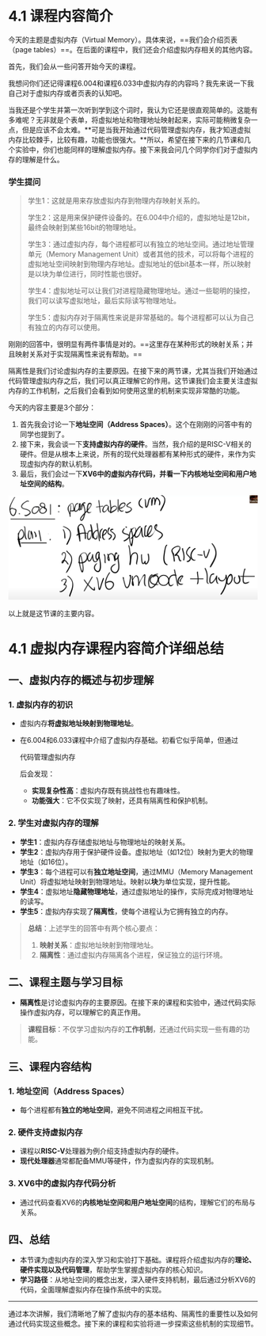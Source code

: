 # 4.1 课程内容简介

今天的主题是虚拟内存（Virtual Memory）。具体来说，==我们会介绍页表（page tables）==。在后面的课程中，我们还会介绍虚拟内存相关的其他内容。

首先，我们会从一些问答开始今天的课程。

我想问你们还记得课程6.004和课程6.033中虚拟内存的内容吗？我先来说一下我自己对于虚拟内存或者页表的认知吧。

当我还是个学生并第一次听到学到这个词时，我认为它还是很直观简单的。这能有多难呢？无非就是个表单，将虚拟地址和物理地址映射起来，实际可能稍微复杂一点，但是应该不会太难。**可是当我开始通过代码管理虚拟内存，我才知道虚拟内存比较棘手，比较有趣，功能也很强大。**所以，希望在接下来的几节课和几个实验中，你们也能同样的理解虚拟内存。接下来我会问几个同学你们对于虚拟内存的理解是什么。

### 学生提问

> 学生1：这就是用来存放虚拟内存到物理内存映射关系的。
>
> 学生2：这是用来保护硬件设备的。在6.004中介绍的，虚拟地址是12bit，最终会映射到某些16bit的物理地址。
>
> 学生3：通过虚拟内存，每个进程都可以有独立的地址空间。通过地址管理单元（Memory Management Unit）或者其他的技术，可以将每个进程的虚拟地址空间映射到物理内存地址。虚拟地址的低bit基本一样，所以映射是以块为单位进行，同时性能也很好。
>
> 学生4：虚拟地址可以让我们对进程隐藏物理地址。通过一些聪明的操控，我们可以读写虚拟地址，最后实际读写物理地址。
>
> 学生5：虚拟内存对于隔离性来说是非常基础的。每个进程都可以认为自己有独立的内存可以使用。

刚刚的回答中，很明显有两件事情是对的。==这里存在某种形式的映射关系；并且映射关系对于实现隔离性来说有帮助。==

隔离性是我们讨论虚拟内存的主要原因。在接下来的两节课，尤其当我们开始通过代码管理虚拟内存之后，我们可以真正理解它的作用。这节课我们会主要关注虚拟内存的工作机制，之后我们会看到如何使用这里的机制来实现非常酷的功能。

今天的内容主要是3个部分：

1. 首先我会讨论一下**地址空间（Address Spaces）**。这个在刚刚的问答中有的同学也提到了。
2. 接下来，我会谈一下**支持虚拟内存的硬件**。当然，我介绍的是RISC-V相关的硬件。但是从根本上来说，所有的现代处理器都有某种形式的硬件，来作为实现虚拟内存的默认机制。
3. 最后，我们会过一下**XV6中的虚拟内存代码，并看一下内核地址空间和用户地址空间的结构**。

![](<../.gitbook/assets/image (358).png>)

以上就是这节课的主要内容。





# 4.1 虚拟内存课程内容简介详细总结

## 一、虚拟内存的概述与初步理解

### 1. 虚拟内存的初识

- 虚拟内存**将虚拟地址映射到物理地址**。

- 在6.004和6.033课程中介绍了虚拟内存基础。初看它似乎简单，但通过

  代码管理虚拟内存

  后会发现：

  - **实现复杂性高**：虚拟内存既有挑战性也有趣味性。
  - **功能强大**：它不仅实现了映射，还具有隔离性和保护机制。

### 2. 学生对虚拟内存的理解

- **学生1**：虚拟内存存储虚拟地址与物理地址的映射关系。
- **学生2**：虚拟内存用于保护硬件设备。虚拟地址（如12位）映射为更大的物理地址（如16位）。
- **学生3**：每个进程可以有**独立地址空间**，通过MMU（Memory Management Unit）将虚拟地址映射到物理地址。映射以**块**为单位实现，提升性能。
- **学生4**：虚拟地址**隐藏物理地址**，通过虚拟地址的操作，实际完成对物理地址的读写。
- **学生5**：虚拟内存实现了**隔离性**，使每个进程认为它拥有独立的内存。

> **总结**：上述学生的回答中有两个核心要点：
>
> 1. **映射关系**：虚拟地址映射到物理地址。
> 2. **隔离性**：通过虚拟内存隔离各个进程，保证独立的运行环境。

## 二、课程主题与学习目标

- **隔离性**是讨论虚拟内存的主要原因。在接下来的课程和实验中，通过代码实际操作虚拟内存，可以理解它的真正作用。

> **课程目标**：不仅学习虚拟内存的**工作机制**，还通过代码实现一些有趣的功能。

## 三、课程内容结构

### 1. 地址空间（Address Spaces）

- 每个进程都有**独立的地址空间**，避免不同进程之间相互干扰。

### 2. 硬件支持虚拟内存

- 课程以**RISC-V**处理器为例介绍支持虚拟内存的硬件。
- **现代处理器**通常都配备MMU等硬件，作为虚拟内存的实现机制。

### 3. XV6中的虚拟内存代码分析

- 通过代码查看XV6的**内核地址空间和用户地址空间**的结构，理解它们的布局与关系。

## 四、总结

- 本节课为虚拟内存的深入学习和实验打下基础。课程将介绍虚拟内存的**理论、硬件实现以及代码管理**，帮助学生掌握虚拟内存的核心知识。
- **学习路径**：从地址空间的概念出发，深入硬件支持机制，最后通过分析XV6的代码，全面理解虚拟内存在操作系统中的实现。

------

通过本次讲解，我们清晰地了解了虚拟内存的基本结构、隔离性的重要性以及如何通过代码实现这些概念。接下来的课程和实验将进一步探索这些机制的实现细节。

